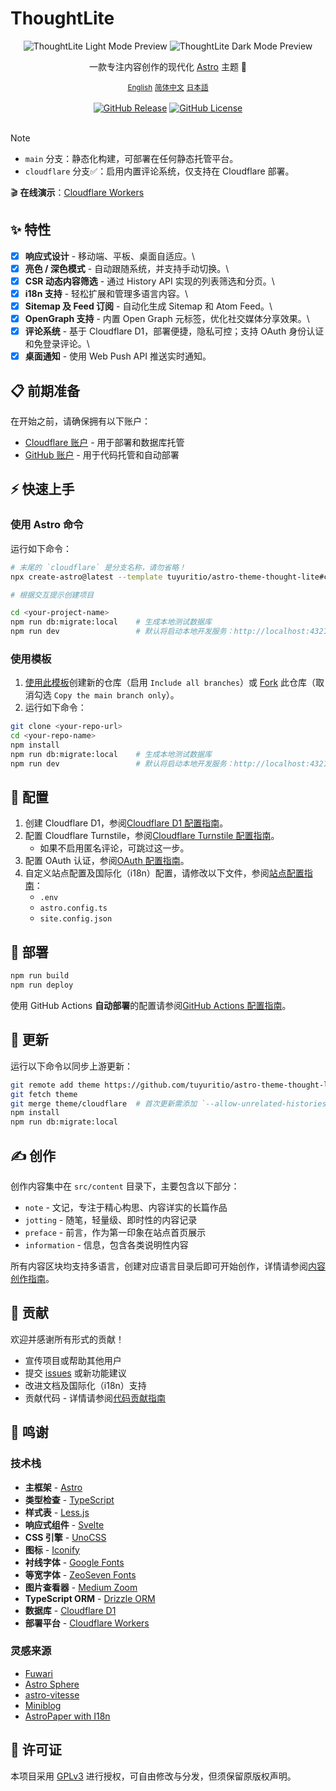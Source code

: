 # ThoughtLite

<div align="center">
    <img alt="ThoughtLite Light Mode Preview" src=".github/assets/preview-light.webp">
    <img alt="ThoughtLite Dark Mode Preview" src=".github/assets/preview-dark.webp">
    <p></p>
    <p>一款专注内容创作的现代化 <a href="https://astro.build/">Astro</a> 主题 🌟</p>
    <small><a href="README.md">English</a></small> <small><ins>简体中文</ins></small> <small><a href="README.ja.md">日本語</a></small>
</div>

<br />

<div align="center">
    <a href="https://github.com/tuyuritio/astro-theme-thought-lite/releases/latest"><img alt="GitHub Release" src="https://img.shields.io/github/v/release/tuyuritio/astro-theme-thought-lite"></a>
    <a href="https://raw.githubusercontent.com/tuyuritio/astro-theme-thought-lite/refs/heads/main/LICENSE"><img alt="GitHub License" src="https://img.shields.io/github/license/tuyuritio/astro-theme-thought-lite"></a>
</div>

<br />

> [!NOTE]
> - `main` 分支：静态化构建，可部署在任何静态托管平台。
> - `cloudflare` 分支✅：启用内置评论系统，仅支持在 Cloudflare 部署。

🎬 **在线演示**：[Cloudflare Workers](https://thought-lite.ttio.workers.dev/zh-cn/)

## ✨ 特性

- [x] **响应式设计** - 移动端、平板、桌面自适应。\
- [x] **亮色 / 深色模式** - 自动跟随系统，并支持手动切换。\
- [x] **CSR 动态内容筛选** - 通过 History API 实现的列表筛选和分页。\
- [x] **i18n 支持** - 轻松扩展和管理多语言内容。\
- [x] **Sitemap 及 Feed 订阅** - 自动化生成 Sitemap 和 Atom Feed。\
- [x] **OpenGraph 支持** - 内置 Open Graph 元标签，优化社交媒体分享效果。\
- [x] **评论系统** - 基于 Cloudflare D1，部署便捷，隐私可控；支持 OAuth 身份认证和免登录评论。\
- [x] **桌面通知** - 使用 Web Push API 推送实时通知。

## 📋 前期准备

在开始之前，请确保拥有以下账户：

- [Cloudflare 账户](https://dash.cloudflare.com/sign-up) - 用于部署和数据库托管
- [GitHub 账户](https://github.com/signup) - 用于代码托管和自动部署

## ⚡️ 快速上手

### 使用 Astro 命令

运行如下命令：

```sh
# 末尾的 `cloudflare` 是分支名称，请勿省略！
npx create-astro@latest --template tuyuritio/astro-theme-thought-lite#cloudflare

# 根据交互提示创建项目

cd <your-project-name>
npm run db:migrate:local    # 生成本地测试数据库
npm run dev                 # 默认将启动本地开发服务：http://localhost:4321
```

### 使用模板

1. [使用此模板](https://github.com/new?template_name=astro-theme-thought-lite&template_owner=tuyuritio)创建新的仓库（启用 `Include all branches`）或 [Fork](https://github.com/tuyuritio/astro-theme-thought-lite/fork) 此仓库（取消勾选 `Copy the main branch only`）。
2. 运行如下命令：

```sh
git clone <your-repo-url>
cd <your-repo-name>
npm install
npm run db:migrate:local    # 生成本地测试数据库
npm run dev                 # 默认将启动本地开发服务：http://localhost:4321
```

## 🔧 配置

1. 创建 Cloudflare D1，参阅[Cloudflare D1 配置指南](src/content/note/zh-cn/cloudflare-d1.md)。
2. 配置 Cloudflare Turnstile，参阅[Cloudflare Turnstile 配置指南](src/content/note/zh-cn/cloudflare-turnstile.md)。
    - 如果不启用匿名评论，可跳过这一步。
3. 配置 OAuth 认证，参阅[OAuth 配置指南](src/content/note/zh-cn/oauth.md)。
4. 自定义站点配置及国际化（i18n）配置，请修改以下文件，参阅[站点配置指南](src/content/note/zh-cn/configuration.md)：
    - `.env`
    - `astro.config.ts`
    - `site.config.json`

## 🚀 部署

```sh
npm run build
npm run deploy
```

使用 GitHub Actions **自动部署**的配置请参阅[GitHub Actions 配置指南](src/content/note/zh-cn/github-actions.md)。

## 🔄 更新

运行以下命令以同步上游更新：

```sh
git remote add theme https://github.com/tuyuritio/astro-theme-thought-lite.git
git fetch theme
git merge theme/cloudflare  # 首次更新需添加 `--allow-unrelated-histories` 参数
npm install
npm run db:migrate:local
```

## ✍️ 创作

创作内容集中在 `src/content` 目录下，主要包含以下部分：

- `note` - 文记，专注于精心构思、内容详实的长篇作品
- `jotting` - 随笔，轻量级、即时性的内容记录
- `preface` - 前言，作为第一印象在站点首页展示
- `information` - 信息，包含各类说明性内容

所有内容区块均支持多语言，创建对应语言目录后即可开始创作，详情请参阅[内容创作指南](src/content/note/zh-cn/content.md)。

## 🤝 贡献

欢迎并感谢所有形式的贡献！

- 宣传项目或帮助其他用户
- 提交 [issues](https://github.com/tuyuritio/astro-theme-thought-lite/issues) 或新功能建议
- 改进文档及国际化（i18n）支持
- 贡献代码 - 详情请参阅[代码贡献指南](CONTRIBUTING.md)

## 🙏 鸣谢

### 技术栈

- **主框架** - [Astro](https://astro.build/)
- **类型检查** - [TypeScript](https://www.typescriptlang.org/)
- **样式表** - [Less.js](https://lesscss.org/)
- **响应式组件** - [Svelte](https://svelte.dev/)
- **CSS 引擎** - [UnoCSS](https://unocss.dev/)
- **图标** - [Iconify](https://iconify.design/)
- **衬线字体** - [Google Fonts](https://fonts.google.com/)
- **等宽字体** - [ZeoSeven Fonts](https://fonts.zeoseven.com/)
- **图片查看器** - [Medium Zoom](https://github.com/francoischalifour/medium-zoom)
- **TypeScript ORM** - [Drizzle ORM](https://orm.drizzle.team/)
- **数据库** - [Cloudflare D1](https://developers.cloudflare.com/d1/)
- **部署平台** - [Cloudflare Workers](https://workers.cloudflare.com/)

### 灵感来源

- [Fuwari](https://github.com/saicaca/fuwari)
- [Astro Sphere](https://github.com/markhorn-dev/astro-sphere)
- [astro-vitesse](https://github.com/adrian-ub/astro-vitesse)
- [Miniblog](https://github.com/nicholasdly/miniblog)
- [AstroPaper with I18n](https://github.com/yousef8/astro-paper-i18n)

## 📜 许可证

本项目采用 [GPLv3](LICENSE) 进行授权，可自由修改与分发，但须保留原版权声明。
